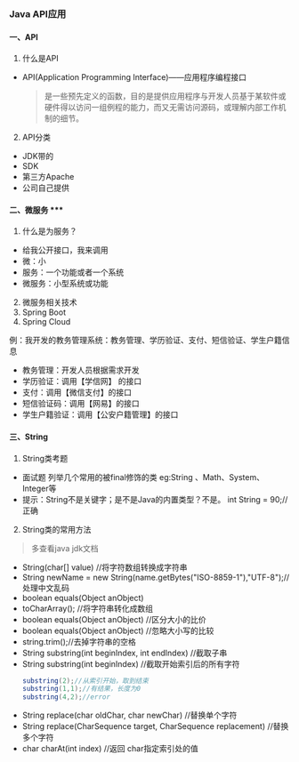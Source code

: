 ### Java API应用
#### 一、API
1. 什么是API
-  API(Application Programming Interface)——应用程序编程接口
    > 是一些预先定义的函数，目的是提供应用程序与开发人员基于某软件或硬件得以访问一组例程的能力，而又无需访问源码，或理解内部工作机制的细节。

2. API分类
- JDK带的
- SDK
- 第三方Apache
- 公司自己提供

#### 二、微服务 ***
1. 什么是为服务？
- 给我公开接口，我来调用
- 微：小
- 服务：一个功能或者一个系统
- 微服务：小型系统或功能

2. 微服务相关技术
1. Spring Boot
2. Spring Cloud

例：我开发的教务管理系统：教务管理、学历验证、支付、短信验证、学生户籍信息
- 教务管理：开发人员根据需求开发
- 学历验证：调用【学信网】 的接口
- 支付：调用【微信支付】的接口
- 短信验证码：调用【网易】的接口
- 学生户籍验证：调用【公安户籍管理】的接口

#### 三、String
1. String类考题
- 面试题
列举几个常用的被final修饰的类
eg:String 、Math、System、Integer等
- 提示：String不是关键字；是不是Java的内置类型？不是。
int String = 90;//正确

2. String类的常用方法
> 多查看java jdk文档
- String(char[] value) //将字符数组转换成字符串
- String newName = new String(name.getBytes("ISO-8859-1"),"UTF-8");// 处理中文乱码
- boolean equals(Object anObject)  
- toCharArray();  //将字符串转化成数组
- boolean equals(Object anObject)  //区分大小的比价
- boolean equals(Object anObject)  //忽略大小写的比较
- string.trim();//去掉字符串的空格
- String substring(int beginIndex, int endIndex)  //截取子串
- String substring(int beginIndex)  //截取开始索引后的所有字符
  ```Java
  substring(2);//从索引开始，取到结束
  substring(1,1);//有结果，长度为0
  substring(4,2);//error
  ```
- String replace(char oldChar, char newChar)  //替换单个字符
- String replace(CharSequence target, CharSequence replacement)  //替换多个字符
- char charAt(int index)  //返回 char指定索引处的值
